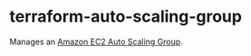 # terraform-auto-scaling-group

Manages an [Amazon EC2 Auto Scaling Group][].

[Amazon EC2 Auto Scaling group]: https://docs.aws.amazon.com/autoscaling/ec2/userguide/what-is-amazon-ec2-auto-scaling.html
